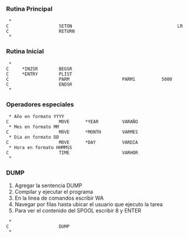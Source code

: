 ### Rutina Principal

```cobol
 *
C                   SETON                                        LR
C                   RETURN
 *
```

### Rutina Inicial

```cobol
 *
C     *INZSR        BEGSR
C     *ENTRY        PLIST
C                   PARM                    PARM1          5000
C                   ENDSR
 *
```

### Operadores especiales

```cobol
 * Año en formato YYYY
C                   MOVE      *YEAR         VARAÑO
 * Mes en formato MM
C                   MOVE      *MONTH        VARMES
 * Dia en formato DD
C                   MOVE      *DAY          VARDIA
 * Hora en formato HHMMSS
C                   TIME                    VARHOR
 *
```

### DUMP

1. Agregar la sentencia DUMP
2. Compilar y ejecutar el programa
3. En la línea de comandos escribir WA
4. Navegar por filas hasta ubicar el usuario que ejecuto la tarea
5. Para ver el contenido del SPOOL escribir 8 y ENTER

```cobol
 * 
C                   DUMP
 *
```
